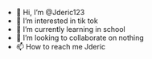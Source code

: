 - 👋 Hi, I’m @Jderic123
- 👀 I’m interested in tik tok
- 🌱 I’m currently learning in school
- 💞️ I’m looking to collaborate on nothing
- 📫 How to reach me Jderic

<!---
Jderic123/Jderic123 is a ✨ special ✨ repository because its `README.md` (this file) appears on your GitHub profile.
You can click the Preview link to take a look at your changes.
--->
